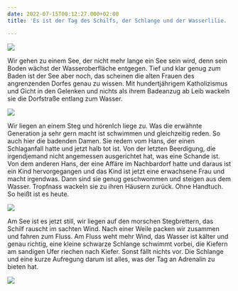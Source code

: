 ```yaml
---
date: 2022-07-15T00:12:27.000+02:00
title: 'Es ist der Tag des Schilfs, der Schlange und der Wasserlilie. '

---
```

![](/uploads/schilf-1.jpg)

Wir gehen zu einem See, der nicht mehr lange ein See sein wird, denn sein Boden wächst der Wasseroberfläche entgegen. Tief und klar genug zum Baden ist der See aber noch, das scheinen die alten Frauen des angrenzenden Dorfes genau zu wissen. Mit hundertjährigem Katholizismus und Gicht in den Gelenken und nichts als ihrem Badeanzug ab Leib wackeln sie die Dorfstraße entlang zum Wasser. 

![](/uploads/wasserlilie.jpg)

Wir liegen an einem Steg und hörenIch liege zu. Was die erwähnte Generation ja sehr gern macht ist schwimmen und gleichzeitig reden.  So auch hier die badenden Damen. Sie redem vom Hans, der einen Schlaganfall hatte und jetzt halb tot ist. Von der letzten Beerdigung, die irgendjemand nicht angemessen ausgerichtet hat, was eine Schande ist. Von dem anderen Hans, der eine Affäre im Nachbardorf hatte und daraus ist ein Kind hervorgegangen und das Kind ist jetzt eine erwachsene Frau und macht irgendwas.  Dann sind sie genug geschwommen und steigen aus dem Wasser. Tropfnass wackeln sie zu ihren Häusern zurück. Ohne Handtuch. So heißt ist es heute.

![](/uploads/isar-2.jpg)

Am See ist es jetzt still, wir liegen auf den morschen Stegbrettern, das Schilf rauscht im sachten Wind. Nach einer Weile packen wir zusammen und fahren zum Fluss. Am Fluss weht mehr Wind, das Wasser ist kälter und genau richtig, eine kleine schwarze Schlange schwimmt vorbei, die Kiefern am sandigen Ufer riechen nach Kiefer. Sonst fällt nichts vor. Die Schlange und eine kurze Aufregung darum ist alles, was der Tag an Adrenalin zu bieten hat.

![](/uploads/wasser-fusse.jpg)
